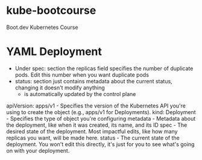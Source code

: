 # kube-bootcourse
Boot.dev Kubernetes Course

# YAML Deployment
- Under spec: section the replicas field specifies the number of duplicate pods. Edit this number when you want duplicate pods
- status: section just contains metadata about the current status, changing it doesn't modify anything
    - is automatically updated by the control plane


apiVersion: apps/v1 - Specifies the version of the Kubernetes API you're using to create the object (e.g., apps/v1 for Deployments).
kind: Deployment - Specifies the type of object you're configuring
metadata - Metadata about the deployment, like when it was created, its name, and its ID
spec - The desired state of the deployment. Most impactful edits, like how many replicas you want, will be made here.
status - The current state of the deployment. You won't edit this directly, it's just for you to see what's going on with your deployment.